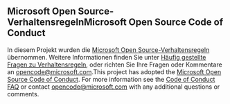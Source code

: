 ## <a name="microsoft-open-source-code-of-conduct"></a><span data-ttu-id="d6e74-101">Microsoft Open Source-Verhaltensregeln</span><span class="sxs-lookup"><span data-stu-id="d6e74-101">Microsoft Open Source Code of Conduct</span></span>
<span data-ttu-id="d6e74-p101">In diesem Projekt wurden die [Microsoft Open Source-Verhaltensregeln](https://opensource.microsoft.com/codeofconduct/) übernommen. Weitere Informationen finden Sie unter [Häufig gestellte Fragen zu Verhaltensregeln](https://opensource.microsoft.com/codeofconduct/faq/), oder richten Sie Ihre Fragen oder Kommentare an [opencode@microsoft.com](mailto:opencode@microsoft.com).</span><span class="sxs-lookup"><span data-stu-id="d6e74-p101">This project has adopted the [Microsoft Open Source Code of Conduct](https://opensource.microsoft.com/codeofconduct/). For more information see the [Code of Conduct FAQ](https://opensource.microsoft.com/codeofconduct/faq/) or contact [opencode@microsoft.com](mailto:opencode@microsoft.com) with any additional questions or comments.</span></span>